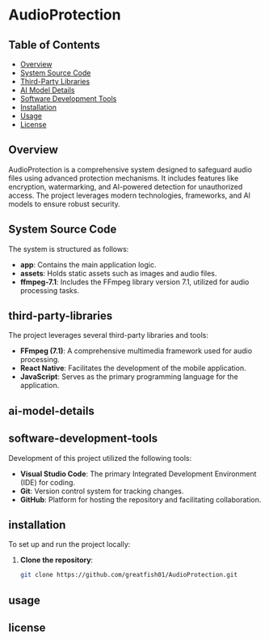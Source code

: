 # AudioProtection

## Table of Contents
- [Overview](#overview)
- [System Source Code](#system-source-code)
- [Third-Party Libraries](#third-party-libraries)
- [AI Model Details](#ai-model-details)
- [Software Development Tools](#software-development-tools)
- [Installation](#installation)
- [Usage](#usage)
- [License](#license)

## Overview

AudioProtection is a comprehensive system designed to safeguard audio files using advanced protection mechanisms. It includes features like encryption, watermarking, and AI-powered detection for unauthorized access. The project leverages modern technologies, frameworks, and AI models to ensure robust security.

## System Source Code
The system is structured as follows:
- **app**: Contains the main application logic.
- **assets**: Holds static assets such as images and audio files.
- **ffmpeg-7.1**: Includes the FFmpeg library version 7.1, utilized for audio processing tasks.

## third-party-libraries
The project leverages several third-party libraries and tools:

- **FFmpeg (7.1)**: A comprehensive multimedia framework used for audio processing.
- **React Native**: Facilitates the development of the mobile application.
- **JavaScript**: Serves as the primary programming language for the application.

## ai-model-details

## software-development-tools
Development of this project utilized the following tools:

- **Visual Studio Code**: The primary Integrated Development Environment (IDE) for coding.
- **Git**: Version control system for tracking changes.
- **GitHub**: Platform for hosting the repository and facilitating collaboration.
  
## installation
To set up and run the project locally:

1. **Clone the repository**:
   ```bash
   git clone https://github.com/greatfish01/AudioProtection.git

## usage

## license
